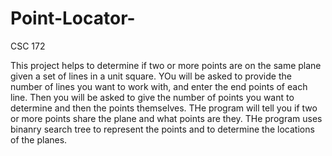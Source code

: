 # Point-Locator-
CSC 172 

This project helps to determine if two or more points are on the same plane given a set of lines in a unit square. YOu will be asked to provide the number of lines you want to work with, and enter the end points of each line. Then you will be asked to give the number of points you want to determine and then the points themselves. THe program will tell you if two or more points share the plane and what points are they. THe program uses binanry search tree to represent the points and to determine the locations of the planes.
